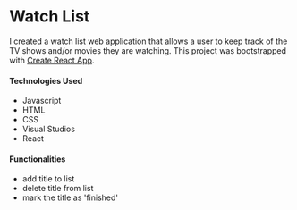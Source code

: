 # Watch List 
I created a watch list web application that allows a user to keep track of the TV shows and/or movies they are watching. This project was bootstrapped with [Create React App](https://github.com/facebook/create-react-app).

#### Technologies Used
* Javascript
* HTML
* CSS
* Visual Studios
* React

#### Functionalities
* add title to list
* delete title from list
* mark the title as 'finished'

